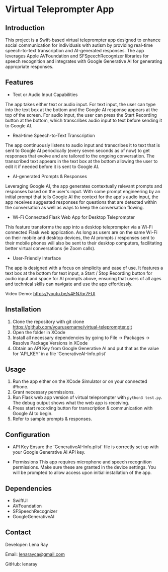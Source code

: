 # Virtual Teleprompter App
## Introduction
This project is a Swift-based virtual teleprompter app designed to enhance social communication for individuals with autism by providing real-time speech-to-text transcription and AI-generated responses. The app leverages Apple AVFoundation and SFSpeechRecognizer libraries for speech recognition and integrates with Google Generative AI for generating appropriate responses.

## Features
- Text or Audio Input Capabilities

The app takes either text or audio input. For text input, the user can type into the text box at the bottom and the Google AI response appears at the top of the screen. For audio input, the user can press the Start Recording button at the bottom, which transcribes audio input to text before sending it to Google AI.

- Real-time Speech-to-Text Transcription

The app continuously listens to audio input and transcribes it to text that is sent to Google AI periodically (every seven seconds as of now) to get responses that evolve and are tailored to the ongoing conversation. The transcribed text appears in the text box at the bottom allowing the user to edit it if needed before it is sent to Google AI.

- AI-generated Prompts & Responses

Leveraging Google AI, the app generates contextually relevant prompts and responses based on the user's input. With some prompt engineering by an initial prompt that tells Google AI the context for the app's audio input, the app receives suggested responses for questions that are detected within the conversation as well as ways to keep the conversation flowing.

- Wi-Fi Connected Flask Web App for Desktop Teleprompter

This feature transforms the app into a desktop teleprompter via a Wi-Fi connected Flask web application. As long as users are on the same Wi-Fi on their mobile and desktop devices, the AI prompts / responses sent to their mobile phones will also be sent to their desktop computers, facilitating better virtual conversations (ie Zoom calls).

- User-Friendly Interface

The app is designed with a focus on simplicity and ease of use. It features a text box at the bottom for text input, a Start / Stop Recording button for audio input and space for AI prompts above, ensuring that users of all ages and technical skills can navigate and use the app effortlessly.

Video Demo: https://youtu.be/s4FN7qr7FUI

## Installation
1. Clone the repository with git clone https://github.com/yourusername/virtual-teleprompter.git
2. Open the folder in XCode
3. Install all necessary dependencies by going to File -> Packages -> Resolve Package Versions in XCode
4. Obtain an API Key from Google Generative AI and put that as the value for 'API_KEY' in a file 'GenerativeAI-Info.plist'

## Usage
1. Run the app either on the XCode Simulator or on your connected iPhone.
3. Grant necessary permissions.
4. Run Flask web app version of virtual teleprompter with ```python3 test.py```. The debug output shows what the web app is receiving.
5. Press start recording button for transcription & communication with Google AI to begin.
6. Refer to sample prompts & responses.

## Configuration
- API Key
Ensure the 'GenerativeAI-Info.plist' file is correctly set up with your Google Generative AI API key.

- Permissions
This app requires microphone and speech recognition permissions. Make sure these are granted in the device settings. You will be prompted to allow access upon initial installation of the app.

## Dependencies
- SwiftUI
- AVFoundation
- SFSpeechRecognizer
- GoogleGenerativeAI

## Contact
Developer: Lena Ray

Email: lenarayca@gmail.com

GitHub: lenaray
